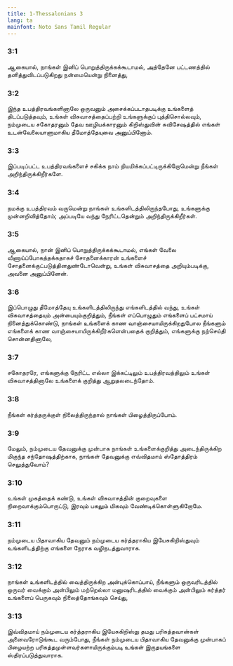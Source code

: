 ```yaml
---
title: 1-Thessalonians 3
lang: ta
mainfont: Noto Sans Tamil Regular
---
```


###  3:1

ஆகையால், நாங்கள் இனிப் பொறுத்திருக்கக்கூடாமல், அத்தேனே பட்டணத்தில் தனித்துவிடப்படுகிறது நன்மையென்று நினைத்து,

###  3:2

இந்த உபத்திரவங்களினாலே ஒருவனும் அசைக்கப்படாதபடிக்கு உங்களைத் திடப்படுத்தவும், உங்கள் விசுவாசத்தைப்பற்றி உங்களுக்குப் புத்திசொல்லவும், நம்முடைய சகோதரனும் தேவ ஊழியக்காரனும் கிறிஸ்துவின் சுவிசேஷத்தில் எங்கள் உடன்வேலையாளுமாகிய தீமோத்தேயுவை அனுப்பினோம்.

###  3:3

இப்படிப்பட்ட உபத்திரவங்களைச் சகிக்க நாம் நியமிக்கப்பட்டிருக்கிறோமென்று நீங்கள் அறிந்திருக்கிறீர்களே.

###  3:4

நமக்கு உபத்திரவம் வருமென்று நாங்கள் உங்களிடத்திலிருந்தபோது, உங்களுக்கு முன்னறிவித்தோம்; அப்படியே வந்து நேரிட்டதென்றும் அறிந்திருக்கிறீர்கள்.

###  3:5

ஆகையால், நான் இனிப் பொறுத்திருக்கக்கூடாமல், எங்கள் வேலை வீணாய்ப்போகத்தக்கதாகச் சோதனைக்காரன் உங்களைச் சோதனைக்குட்படுத்தினதுண்டோவென்று, உங்கள் விசுவாசத்தை அறியும்படிக்கு, அவனை அனுப்பினேன்.

###  3:6

இப்பொழுது தீமோத்தேயு உங்களிடத்திலிருந்து எங்களிடத்தில் வந்து, உங்கள் விசுவாசத்தையும் அன்பையும்குறித்தும், நீங்கள் எப்பொழுதும் எங்களைப் பட்சமாய் நினைத்துக்கொண்டு, நாங்கள் உங்களைக் காண வாஞ்சையாயிருக்கிறதுபோல நீங்களும் எங்களைக் காண வாஞ்சையாயிருக்கிறீர்களென்பதைக் குறித்தும், எங்களுக்கு நற்செய்தி சொன்னதினாலே,

###  3:7

சகோதரரே, எங்களுக்கு நேரிட்ட எல்லா இக்கட்டிலும் உபத்திரவத்திலும் உங்கள் விசுவாசத்தினாலே உங்களைக் குறித்து ஆறுதலடைந்தோம்.

###  3:8

நீங்கள் கர்த்தருக்குள் நிலைத்திருந்தால் நாங்கள் பிழைத்திருப்போம்.

###  3:9

மேலும், நம்முடைய தேவனுக்கு முன்பாக நாங்கள் உங்களைக்குறித்து அடைந்திருக்கிற மிகுந்த சந்தோஷத்திற்காக, நாங்கள் தேவனுக்கு எவ்விதமாய் ஸ்தோத்திரம் செலுத்துவோம்?

###  3:10

உங்கள் முகத்தைக் கண்டு, உங்கள் விசுவாசத்தின் குறைவுகளை நிறைவாக்கும்பொருட்டு, இரவும் பகலும் மிகவும் வேண்டிக்கொள்ளுகிறோமே.

###  3:11

நம்முடைய பிதாவாகிய தேவனும் நம்முடைய கர்த்தராகிய இயேசுகிறிஸ்துவும் உங்களிடத்திற்கு எங்களை நேராக வழிநடத்துவாராக.

###  3:12

நாங்கள் உங்களிடத்தில் வைத்திருக்கிற அன்புக்கொப்பாய், நீங்களும் ஒருவரிடத்தில் ஒருவர் வைக்கும் அன்பிலும் மற்றெல்லா மனுஷரிடத்தில் வைக்கும் அன்பிலும் கர்த்தர் உங்களைப் பெருகவும் நிலைத்தோங்கவும் செய்து,

###  3:13

இவ்விதமாய் நம்முடைய கர்த்தராகிய இயேசுகிறிஸ்து தமது பரிசுத்தவான்கள் அனைவரோடுங்கூட வரும்போது, நீங்கள் நம்முடைய பிதாவாகிய தேவனுக்கு முன்பாகப் பிழையற்ற பரிசுத்தமுள்ளவர்களாயிருக்கும்படி உங்கள் இருதயங்களை ஸ்திரப்படுத்துவாராக.

